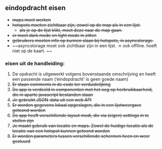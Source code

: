 ## eindopdracht eisen

- ~~maps moet werken~~
- ~~hotspots moeten zichtbaar zijn, zowel op de map als in een lijst.~~
    - ~~als je op de lijst klikt, moet deze naar de map gaan.~~ 
- ~~er moet dark mode en light mode in zitten~~
- ~~gebruikers moeten info op kunnen slaan bij hotspots, in asyncstorage.~~
- ~~asyncstorage moet ook zichtbaar zijn in een lijst. -> ook offline. hoeft niet op de kaart. ~~

### eisen uit de handleiding:
1. De opdracht is uitgewerkt volgens bovenstaande omschrijving en heeft een passende naam (‘eindopdracht’ is geen goede naam)
2. ~~Er staan comments in de code ter verduidelijking~~
3. ~~De app is verdeeld in componenten met het oog op herbruikbaarheid, die in aparte javascript bestanden staan~~
4. ~~Je gebruikt JSON-data uit een web API~~
5. ~~Er worden gegevens lokaal opgeslagen, die in een lijstweergave getoond worden~~
6. ~~De app heeft verschillende layout modi, die via (eigen) settings in te stellen zijn~~
7. ~~Je maakt gebruik van locatie en maps. Zowel de huidige locatie als de locatie van een hotspot kunnen getoond worden~~
8. ~~Er worden parameters tussen verschillende schermen heen en weer gestuurd~~